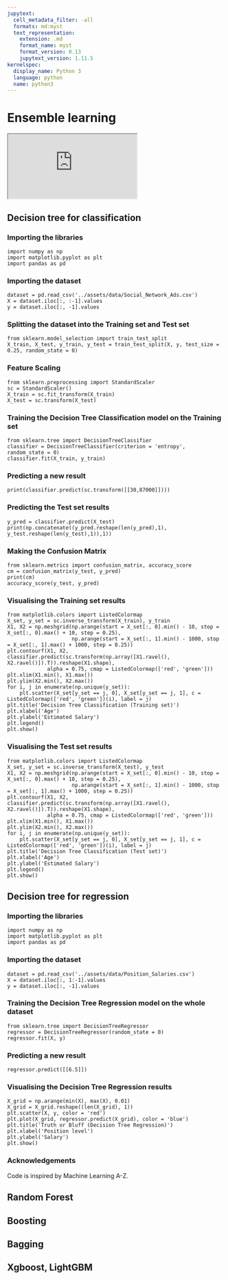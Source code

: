 ```yaml
---
jupytext:
  cell_metadata_filter: -all
  formats: md:myst
  text_representation:
    extension: .md
    format_name: myst
    format_version: 0.13
    jupytext_version: 1.11.5
kernelspec:
  display_name: Python 3
  language: python
  name: python3
---
```


# Ensemble learning

<div class="yt-container">
   <iframe src="https://www.youtube.com/embed/JcI5E2Ng6r4" allowfullscreen></iframe>
</div>


## Decision tree for classification

### Importing the libraries

```{code-cell}
import numpy as np
import matplotlib.pyplot as plt
import pandas as pd
```

### Importing the dataset


```{code-cell}
dataset = pd.read_csv('../assets/data/Social_Network_Ads.csv')
X = dataset.iloc[:, :-1].values
y = dataset.iloc[:, -1].values
```

### Splitting the dataset into the Training set and Test set

```{code-cell}
from sklearn.model_selection import train_test_split
X_train, X_test, y_train, y_test = train_test_split(X, y, test_size = 0.25, random_state = 0)
```

### Feature Scaling


```{code-cell}
from sklearn.preprocessing import StandardScaler
sc = StandardScaler()
X_train = sc.fit_transform(X_train)
X_test = sc.transform(X_test)
```

### Training the Decision Tree Classification model on the Training set

```{code-cell}
from sklearn.tree import DecisionTreeClassifier
classifier = DecisionTreeClassifier(criterion = 'entropy', random_state = 0)
classifier.fit(X_train, y_train)
```

### Predicting a new result

```{code-cell}
print(classifier.predict(sc.transform([[30,87000]])))
```

### Predicting the Test set results

```{code-cell}
y_pred = classifier.predict(X_test)
print(np.concatenate((y_pred.reshape(len(y_pred),1), y_test.reshape(len(y_test),1)),1))
```

### Making the Confusion Matrix

```{code-cell}
from sklearn.metrics import confusion_matrix, accuracy_score
cm = confusion_matrix(y_test, y_pred)
print(cm)
accuracy_score(y_test, y_pred)
```

### Visualising the Training set results

```{code-cell}
from matplotlib.colors import ListedColormap
X_set, y_set = sc.inverse_transform(X_train), y_train
X1, X2 = np.meshgrid(np.arange(start = X_set[:, 0].min() - 10, stop = X_set[:, 0].max() + 10, step = 0.25),
                     np.arange(start = X_set[:, 1].min() - 1000, stop = X_set[:, 1].max() + 1000, step = 0.25))
plt.contourf(X1, X2, classifier.predict(sc.transform(np.array([X1.ravel(), X2.ravel()]).T)).reshape(X1.shape),
             alpha = 0.75, cmap = ListedColormap(['red', 'green']))
plt.xlim(X1.min(), X1.max())
plt.ylim(X2.min(), X2.max())
for i, j in enumerate(np.unique(y_set)):
    plt.scatter(X_set[y_set == j, 0], X_set[y_set == j, 1], c = ListedColormap(['red', 'green'])(i), label = j)
plt.title('Decision Tree Classification (Training set)')
plt.xlabel('Age')
plt.ylabel('Estimated Salary')
plt.legend()
plt.show()
```

### Visualising the Test set results


```{code-cell}
from matplotlib.colors import ListedColormap
X_set, y_set = sc.inverse_transform(X_test), y_test
X1, X2 = np.meshgrid(np.arange(start = X_set[:, 0].min() - 10, stop = X_set[:, 0].max() + 10, step = 0.25),
                     np.arange(start = X_set[:, 1].min() - 1000, stop = X_set[:, 1].max() + 1000, step = 0.25))
plt.contourf(X1, X2, classifier.predict(sc.transform(np.array([X1.ravel(), X2.ravel()]).T)).reshape(X1.shape),
             alpha = 0.75, cmap = ListedColormap(['red', 'green']))
plt.xlim(X1.min(), X1.max())
plt.ylim(X2.min(), X2.max())
for i, j in enumerate(np.unique(y_set)):
    plt.scatter(X_set[y_set == j, 0], X_set[y_set == j, 1], c = ListedColormap(['red', 'green'])(i), label = j)
plt.title('Decision Tree Classification (Test set)')
plt.xlabel('Age')
plt.ylabel('Estimated Salary')
plt.legend()
plt.show()
```

## Decision tree for regression

### Importing the libraries

```{code-cell}
import numpy as np
import matplotlib.pyplot as plt
import pandas as pd
```

### Importing the dataset


```{code-cell}
dataset = pd.read_csv('../assets/data/Position_Salaries.csv')
X = dataset.iloc[:, 1:-1].values
y = dataset.iloc[:, -1].values
```

### Training the Decision Tree Regression model on the whole dataset

```{code-cell}
from sklearn.tree import DecisionTreeRegressor
regressor = DecisionTreeRegressor(random_state = 0)
regressor.fit(X, y)
```

### Predicting a new result

```{code-cell}
regressor.predict([[6.5]])
```

### Visualising the Decision Tree Regression results 

```{code-cell}
X_grid = np.arange(min(X), max(X), 0.01)
X_grid = X_grid.reshape((len(X_grid), 1))
plt.scatter(X, y, color = 'red')
plt.plot(X_grid, regressor.predict(X_grid), color = 'blue')
plt.title('Truth or Bluff (Decision Tree Regression)')
plt.xlabel('Position level')
plt.ylabel('Salary')
plt.show()
```

### Acknowledgements

Code is inspired by Machine Learning A-Z.


## Random Forest

## Boosting

## Bagging

## Xgboost, LightGBM



